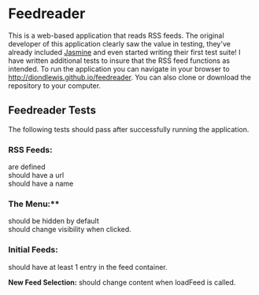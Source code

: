 # Feedreader

This is a web-based application that reads RSS feeds. The original developer of this application clearly saw the value in testing, they've already included [Jasmine](http://jasmine.github.io/) and even started writing their first test suite! I have written additional tests to insure that the RSS feed functions as intended.
To run the application you can navigate in your browser to http://diondlewis.github.io/feedreader. You can also clone or download the repository to your computer.

## Feedreader Tests

The following tests should pass after successfully running the application.

### RSS Feeds:
are defined
<br>
should have a url
<br>
should have a name

### The Menu:**
should be hidden by default
<br>
should change visibility when clicked.

### Initial Feeds:
should have at least 1 entry in the feed container.

**New Feed Selection:**
should change content when loadFeed is called.
